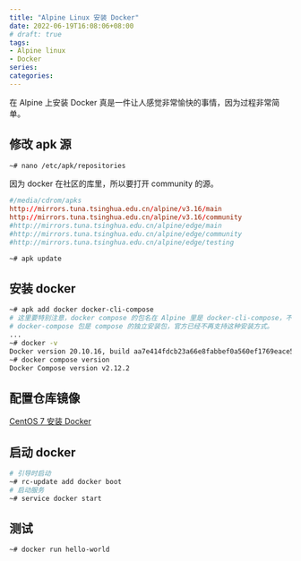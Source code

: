 ```yaml
---
title: "Alpine Linux 安装 Docker"
date: 2022-06-19T16:08:06+08:00
# draft: true
tags:
- Alpine linux
- Docker
series:
categories:
---
```


在 Alpine 上安装 Docker 真是一件让人感觉非常愉快的事情，因为过程非常简单。

## 修改 apk 源

```bash
~# nano /etc/apk/repositories
```

因为 docker 在社区的库里，所以要打开 community 的源。

```conf
#/media/cdrom/apks
http://mirrors.tuna.tsinghua.edu.cn/alpine/v3.16/main
http://mirrors.tuna.tsinghua.edu.cn/alpine/v3.16/community
#http://mirrors.tuna.tsinghua.edu.cn/alpine/edge/main
#http://mirrors.tuna.tsinghua.edu.cn/alpine/edge/community
#http://mirrors.tuna.tsinghua.edu.cn/alpine/edge/testing

```

```bash
~# apk update

```

## 安装 docker

```bash
~# apk add docker docker-cli-compose
# 这里要特别注意，docker compose 的包名在 Alpine 里是 docker-cli-compose，不是 docker-compose-plugin。
# docker-compose 包是 compose 的独立安装包，官方已经不再支持这种安装方式。
...
~# docker -v
Docker version 20.10.16, build aa7e414fdcb23a66e8fabbef0a560ef1769eace5
~# docker compose version
Docker Compose version v2.12.2
```

## 配置仓库镜像
[CentOS 7 安装 Docker](../Docker/Docker_install_CentOS.md#7配置仓库镜像)

## 启动 docker

```bash
# 引导时启动
~# rc-update add docker boot
# 启动服务
~# service docker start
```

## 测试

```bash
~# docker run hello-world
```
